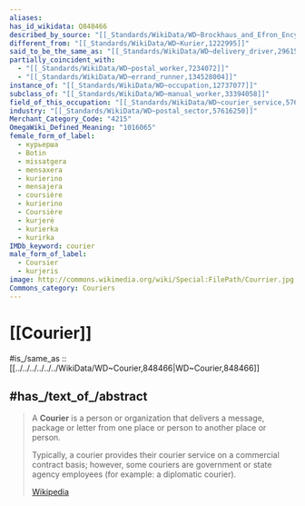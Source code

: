 ```yaml
---
aliases:
has_id_wikidata: Q848466
described_by_source: "[[_Standards/WikiData/WD~Brockhaus_and_Efron_Encyclopedic_Dictionary,602358]]"
different_from: "[[_Standards/WikiData/WD~Kurier,1222995]]"
said_to_be_the_same_as: "[[_Standards/WikiData/WD~delivery_driver,2961574]]"
partially_coincident_with:
  - "[[_Standards/WikiData/WD~postal_worker,7234072]]"
  - "[[_Standards/WikiData/WD~errand_runner,134528004]]"
instance_of: "[[_Standards/WikiData/WD~occupation,12737077]]"
subclass_of: "[[_Standards/WikiData/WD~manual_worker,33394058]]"
field_of_this_occupation: "[[_Standards/WikiData/WD~courier_service,57616098]]"
industry: "[[_Standards/WikiData/WD~postal_sector,57616250]]"
Merchant_Category_Code: "4215"
OmegaWiki_Defined_Meaning: "1016065"
female_form_of_label:
  - курьерша
  - Botin
  - missatgera
  - mensaxera
  - kurierino
  - mensajera
  - coursière
  - kurierino
  - Coursière
  - kurjerė
  - kurierka
  - kurirka
IMDb_keyword: courier
male_form_of_label:
  - Coursier
  - kurjeris
image: http://commons.wikimedia.org/wiki/Special:FilePath/Courrier.jpg
Commons_category: Couriers
---
```


# [[Courier]] 

#is_/same_as :: [[../../../../../../WikiData/WD~Courier,848466|WD~Courier,848466]] 

## #has_/text_of_/abstract 

> A **Courier** is a person or organization that delivers a message, package or letter 
> from one place or person to another place or person. 
> 
> Typically, a courier provides their courier service on a commercial contract basis; 
> however, some couriers are government or state agency employees (for example: a diplomatic courier).
>
> [Wikipedia](https://en.wikipedia.org/wiki/Courier) 

